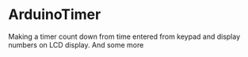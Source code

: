 # ArduinoTimer
Making a timer count down from time entered from keypad and display numbers on LCD display. And some more

  
  
  
 
